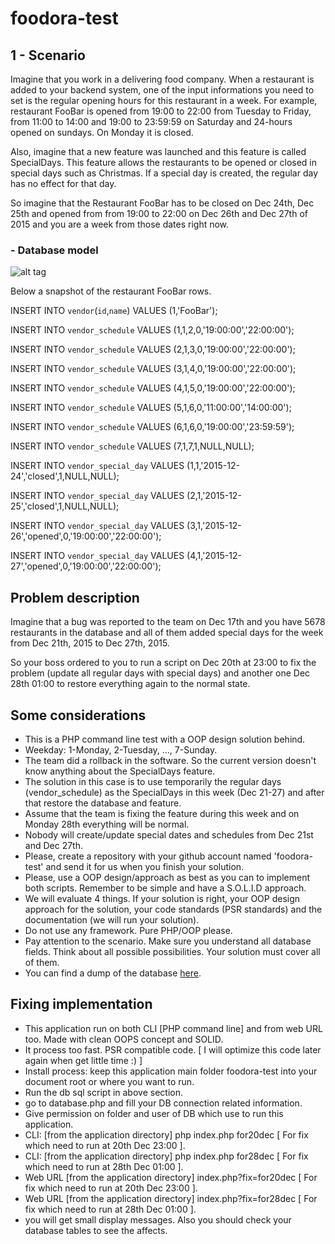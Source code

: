 # foodora-test

## 1 - Scenario

Imagine that you work in a delivering food company. When a restaurant is added to your backend system, one of the input informations you need to set is the regular opening hours for this restaurant in a week. For example, restaurant FooBar is opened from 19:00 to 22:00 from Tuesday to Friday, from 11:00 to 14:00 and 19:00 to 23:59:59 on Saturday and 24-hours opened on sundays. On Monday it is closed.

Also, imagine that a new feature was launched and this feature is called SpecialDays. This feature allows the restaurants to be opened or closed in special days such as Christmas. If a special day is created, the regular day has no effect for that day.

So imagine that the Restaurant FooBar has to be closed on Dec 24th, Dec 25th and opened from from 19:00 to 22:00 on Dec 26th and Dec 27th of 2015 and you are a week from those dates right now.

### - Database model

![alt tag](https://www.dropbox.com/s/c8r0e41zjxwtnnu/db.png?raw=1)

Below a snapshot of the restaurant FooBar rows.

INSERT  INTO `vendor`(`id`,`name`) VALUES (1,'FooBar');

INSERT  INTO `vendor_schedule` VALUES (1,1,2,0,'19:00:00','22:00:00');

INSERT  INTO `vendor_schedule` VALUES (2,1,3,0,'19:00:00','22:00:00');

INSERT  INTO `vendor_schedule` VALUES (3,1,4,0,'19:00:00','22:00:00');

INSERT  INTO `vendor_schedule` VALUES (4,1,5,0,'19:00:00','22:00:00');

INSERT  INTO `vendor_schedule` VALUES (5,1,6,0,'11:00:00','14:00:00');

INSERT  INTO `vendor_schedule` VALUES (6,1,6,0,'19:00:00','23:59:59');

INSERT  INTO `vendor_schedule` VALUES (7,1,7,1,NULL,NULL);

INSERT  INTO `vendor_special_day` VALUES (1,1,'2015-12-24','closed',1,NULL,NULL);

INSERT  INTO `vendor_special_day` VALUES (2,1,'2015-12-25','closed',1,NULL,NULL);

INSERT  INTO `vendor_special_day` VALUES (3,1,'2015-12-26','opened',0,'19:00:00','22:00:00');

INSERT  INTO `vendor_special_day` VALUES (4,1,'2015-12-27','opened',0,'19:00:00','22:00:00');

## Problem description

Imagine that a bug was reported to the team on Dec 17th and you have 5678 restaurants in the database and all of them added special days for the week from Dec 21th, 2015 to Dec 27th, 2015.

So your boss ordered to you to run a script on Dec 20th at 23:00 to fix the problem (update all regular days with special days) and another one Dec 28th 01:00 to restore everything again to the normal state.

## Some considerations

- This is a PHP command line test with a OOP design solution behind. 
- Weekday: 1-Monday, 2-Tuesday, ..., 7-Sunday.
- The team did a rollback in the software. So the current version doesn't know anything about the SpecialDays feature.
- The solution in this case is to use temporarily the regular days (vendor_schedule) as the SpecialDays in this week (Dec 21-27) and after that restore the database and feature.
- Assume that the team is fixing the feature during this week and on Monday 28th everything will be normal.
- Nobody will create/update special dates and schedules from Dec 21st and Dec 27th.
- Please, create a repository with your github account named 'foodora-test' and send it for us when you finish your solution.
- Please, use a OOP design/approach as best as you can to implement both scripts. Remember to be simple and have a S.O.L.I.D approach.
- We will evaluate 4 things. If your solution is right, your OOP design approach for the solution, your code standards (PSR standards) and the documentation (we will run your solution).
- Do not use any framework. Pure PHP/OOP please.
- Pay attention to the scenario. Make sure you understand all database fields. Think about all possible possibilities. Your solution must cover all of them.
- You can find a dump of the database [here](https://gist.github.com/leandrolages/e0423a2c56ab32c4e691#file-foodora-test-dump-sql).

## Fixing implementation

- This application run on both CLI [PHP command line] and from web URL too. Made with clean OOPS concept and SOLID.
- It process too fast. PSR compatible code. [ I will optimize this code later again when get little time :) ]
- Install process: keep this application main folder foodora-test into your document root or where you want to run.
- Run the db sql script in above section.
- go to database.php and fill your DB connection related information.
- Give permission on folder and user of DB which use to run this application.
- CLI: [from the application directory]  php index.php for20dec [ For fix which need to run at 20th Dec 23:00 ].
- CLI: [from the application directory]  php index.php for28dec [ For fix which need to run at 28th Dec 01:00 ].
- Web URL [from the application directory] index.php?fix=for20dec [ For fix which need to run at 20th Dec 23:00 ].
- Web URL [from the application directory] index.php?fix=for28dec [ For fix which need to run at 28th Dec 01:00 ].
- you will get small display messages. Also you should check your database tables to see the affects.

